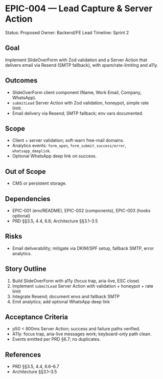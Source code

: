 # EPIC-004 — Lead Capture & Server Action

Status: Proposed
Owner: Backend/FE Lead
Timeline: Sprint 2

## Goal
Implement SlideOverForm with Zod validation and a Server Action that delivers email via Resend (SMTP fallback), with spam/rate-limiting and a11y.

## Outcomes
- SlideOverForm client component (Name, Work Email, Company, WhatsApp).
- `submitLead` Server Action with Zod validation, honeypot, simple rate limit.
- Email delivery via Resend; SMTP fallback; env vars documented.

## Scope
- Client + server validation; soft-warn free-mail domains.
- Analytics events: `form_open`, `form_submit_success/error`, `whatsapp_deeplink`.
- Optional WhatsApp deep link on success.

## Out of Scope
- CMS or persistent storage.

## Dependencies
- EPIC-001 (env/README), EPIC-002 (components), EPIC-003 (hooks optional)
- PRD §§3.5, 4.4, 6.6; Architecture §§3.1–3.5

## Risks
- Email deliverability; mitigate via DKIM/SPF setup, fallback SMTP, error analytics.

## Story Outline
1. Build SlideOverForm with a11y (focus trap, aria-live, ESC close)
2. Implement `submitLead` Server Action with validation + honeypot + rate limit
3. Integrate Resend; document envs and fallback SMTP
4. Emit analytics; add optional WhatsApp deep link

## Acceptance Criteria
- p50 < 800ms Server Action; success and failure paths verified.
- A11y: focus trap, aria-live messages work; keyboard-only path clean.
- Events emitted per PRD §6.7; no duplicates.

## References
- PRD §§3.5, 4.4, 6.6–6.7
- Architecture §§3.1–3.5
